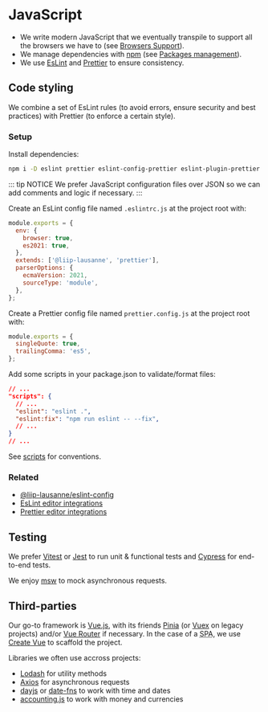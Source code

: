 # JavaScript

- We write modern JavaScript that we eventually transpile to support all the browsers we have to (see [Browsers Support](/browsers-support/)).
- We manage dependencies with [npm](https://www.npmjs.com/package/npm) (see [Packages management](/packages-management/)).
- We use [EsLint](http://eslint.org/) and [Prettier](https://prettier.io/) to ensure consistency.

## Code styling

We combine a set of EsLint rules (to avoid errors, ensure security and best practices) with Prettier (to enforce a certain style).

### Setup

Install dependencies:

```bash
npm i -D eslint prettier eslint-config-prettier eslint-plugin-prettier @liip-lausanne/eslint-config
```

::: tip NOTICE
We prefer JavaScript configuration files over JSON so we can add comments and logic if necessary.
:::

Create an EsLint config file named `.eslintrc.js` at the project root with:

```js
module.exports = {
  env: {
    browser: true,
    es2021: true,
  },
  extends: ['@liip-lausanne', 'prettier'],
  parserOptions: {
    ecmaVersion: 2021,
    sourceType: 'module',
  },
};
```

Create a Prettier config file named `prettier.config.js` at the project root with:

```js
module.exports = {
  singleQuote: true,
  trailingComma: 'es5',
};
```

Add some scripts in your package.json to validate/format files:

```json
// ...
"scripts": {
  // ...
  "eslint": "eslint .",
  "eslint:fix": "npm run eslint -- --fix",
  // ...
}
// ...
```

See [scripts](/packages-management/#scripts) for conventions.

### Related

- [@liip-lausanne/eslint-config](https://github.com/liip-lausanne/eslint-config)
- [EsLint editor integrations](http://eslint.org/docs/user-guide/integrations)
- [Prettier editor integrations](https://prettier.io/docs/en/editors.html)

## Testing

We prefer [Vitest](https://vitest.dev/) or [Jest](https://jestjs.io/) to run unit & functional tests and [Cypress](https://www.cypress.io/) for end-to-end tests.

We enjoy [msw](https://github.com/mswjs/msw) to mock asynchronous requests.

## Third-parties

Our go-to framework is [Vue.js](https://vuejs.org/), with its friends [Pinia](https://pinia.vuejs.org/) (or [Vuex](https://vuex.vuejs.org/) on legacy projects) and/or [Vue Router](https://router.vuejs.org/) if necessary. In the case of a <abbr title="Single Page App">SPA</abbr>, we use [Create Vue](https://github.com/vuejs/create-vue) to scaffold the project.

Libraries we often use accross projects:

- [Lodash](https://lodash.com/) for utility methods
- [Axios](https://github.com/axios/axios) for asynchronous requests
- [dayjs](https://github.com/iamkun/dayjs) or [date-fns](https://date-fns.org/) to work with time and dates
- [accounting.js](http://openexchangerates.github.io/accounting.js/) to work with money and currencies
